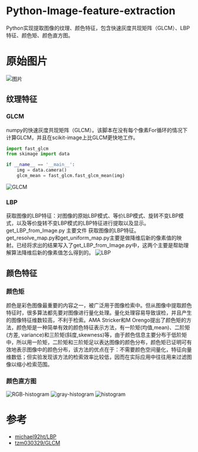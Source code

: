 # Python-Image-feature-extraction
Python实现提取图像的纹理、颜色特征，包含快速灰度共现矩阵（GLCM）、LBP特征、颜色矩、颜色直方图。

# 原始图片
![图片](https://github.com/1044197988/Python-Image-feature-extraction/tree/master/Image/origin.png)

## 纹理特征
### GLCM
numpy的快速灰度共现矩阵（GLCM）。该脚本在没有每个像素For循环的情况下计算GLCM，并且在scikit-image上比GLCM更快地工作。
```python
import fast_glcm
from skimage import data

if __name__ == '__main__':
    img = data.camera()
    glcm_mean = fast_glcm.fast_glcm_mean(img)
```
![GLCM](https://github.com/1044197988/Python-Image-feature-extraction/blob/master/Image/GLCM.png)

### LBP
获取图像的LBP特征：对图像的原始LBP模式、等价LBP模式、旋转不变LBP模式，以及等价旋转不变LBP模式的LBP特征进行提取以及显示。<br>
get_LBP_from_Image.py 主要文件 获取图像的LBP特征。<br>
get_resolve_map.py和get_uniform_map.py主要是做降维后新的像素值的映射。已经将求出的结果写入了get_LBP_from_Image.py中，这两个主要是帮助理解算法降维后新的像素值怎么得到的。
![LBP](https://github.com/1044197988/Python-Image-feature-extraction/tree/master/Image/LBP.png)
## 颜色特征
### 颜色矩
颜色是彩色图像最重要的内容之一，被广泛用于图像检索中。但从图像中提取颜色特征时，很多算法都先要对图像进行量化处理。量化处理容易导致误检，并且产生的图像特征维数较高，不利于检索。AMA Stricker和M Orengo提出了颜色矩的方法，颜色矩是一种简单有效的颜色特征表示方法，有一阶矩(均值,mean)、二阶矩(方差, variance)和三阶矩(斜度,skewness)等，由于颜色信息主要分布于低阶矩中，所以用一阶矩，二阶矩和三阶矩足以表达图像的颜色分布，颜色矩已证明可有效地表示图像中的颜色分布，该方法的优点在于：不需要颜色空间量化，特征向量维数低；但实验发现该方法的检索效率比较低，因而在实际应用中往往用来过滤图像以缩小检索范围。<br>
### 颜色直方图
![RGB-histogram](https://github.com/1044197988/Python-Image-feature-extraction/tree/master/Image/RGB-histogram.png)
![gray-histogram](https://github.com/1044197988/Python-Image-feature-extraction/tree/master/Image/gray-histogram.png)
![histogram](https://github.com/1044197988/Python-Image-feature-extraction/tree/master/Image/histogram.png)
# 参考
* [michael92ht/LBP](https://github.com/michael92ht/LBP)
* [tzm030329/GLCM](https://github.com/tzm030329/GLCM)
